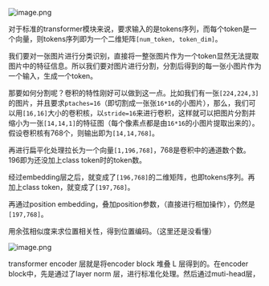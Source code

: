![image.png](https://youki-1330066034.cos.ap-guangzhou.myqcloud.com/machine-learning/202411070918355.png)

对于标准的transformer模块来说，要求输入的是tokens序列，而每个token是一个向量，则tokens序列即为一个二维矩阵`[num_token, token_dim]`。

我们要对一张图片进行分类识别，直接将一整张图片作为一个token显然无法提取图片中的特征信息。所以我们要对图片进行分割，分割后得到的每一张小图片作为一个输入，生成一个token。

那要如何分割呢？卷积的特性刚好可以做到这一点。比如我们有一张`[224,224,3]`的图片，并且要求`ptaches=16`（即切割成一张张`16*16`的小图片），那么，我们可以用`[16,16]`大小的卷积核，以`stride=16`来进行卷积，这样就可以把图片分割并缩小为一张`[14,14,1]`的特征图（每个像素点都是由`16*16`的小图片提取出来的）。假设卷积核有768个，则输出即为`[14,14,768]`。

再进行扁平化处理拉长为一个向量`[1,196,768]`，768是卷积中的通道数个数。196即为还没加上class token时的token数。

经过embedding层之后，就变成了`[196,768]`的二维矩阵，也即tokens序列。再加上class token，就变成了`[197,768]`。

再通过position embedding，叠加position参数，（直接进行相加操作），仍然是`[197,768]`。

用余弦相似度来求位置相关性，得到位置编码。（这里还是没看懂）

![image.png](https://youki-1330066034.cos.ap-guangzhou.myqcloud.com/machine-learning/202411070954790.png)

transformer encoder 层就是将encoder block 堆叠 L 层得到的。在encoder block中，先是通过了layer norm 层，进行标准化处理。然后通过muti-head层，